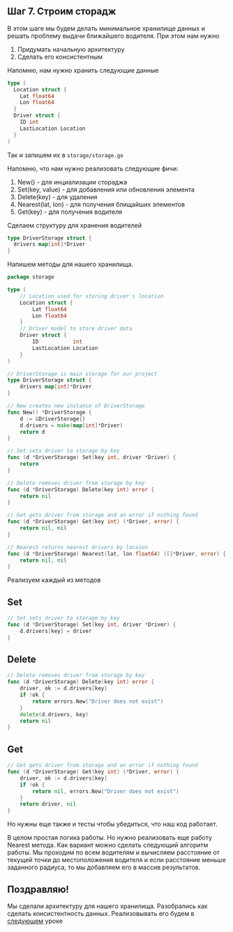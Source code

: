 ## Шаг 7. Строим сторадж

В этом шаге мы будем делать минимальное хранилище данных и решать проблему выдачи ближайшего водителя. При этом нам нужно

1. Придумать начальную архитектуру
2. Сделать его консистентным


Напомню, нам нужно хранить следующие данные
```Go
type (
  Location struct {
    Lat float64
    Lon float64
  }
  Driver struct {
    ID int 
    LastLocation Location
  }
)
```
Так и запишем их в `storage/storage.go`

Напомню, что нам нужно реализовать следующие фичи:

1. New() - для инциализации стораджа
2. Set(key, value) - для добавления или обновления элемента
3. Delete(key) - для удаления
4. Nearest(lat, lon) - для получения блищайших элементов
5. Get(key) - для получения водителя

Сделаем структуру для хранения водителей
```Go
type DriverStorage struct {
  drivers map[int]*Driver
}
```

Напишем методы для нашего хранилища. 
```Go
package storage

type (
	// Location used for storing driver's location
	Location struct {
		Lat float64
		Lon float64
	}
	// Driver model to store driver data
	Driver struct {
		ID           int
		LastLocation Location
	}
)

// DriverStorage is main storage for our project
type DriverStorage struct {
	drivers map[int]*Driver
}

// New creates new instance of DriverStorage
func New() *DriverStorage {
	d := &DriverStorage{}
	d.drivers = make(map[int]*Driver)
	return d
}

// Set sets driver to storage by key
func (d *DriverStorage) Set(key int, driver *Driver) {
	return
}

// Delete removes driver from storage by key
func (d *DriverStorage) Delete(key int) error {
	return nil
}

// Get gets driver from storage and an error if nothing found
func (d *DriverStorage) Get(key int) (*Driver, error) {
	return nil, nil
}

// Nearest returns nearest drivers by locaion
func (d *DriverStorage) Nearest(lat, lon float64) ([]*Driver, error) {
	return nil, nil
}
```

Реализуем каждый из методов

## Set

```Go
// Set sets driver to storage by key
func (d *DriverStorage) Set(key int, driver *Driver) {
	d.drivers[key] = driver
}
```

## Delete

```Go
// Delete removes driver from storage by key
func (d *DriverStorage) Delete(key int) error {
	driver, ok := d.drivers[key]
	if !ok {
		return errors.New("Driver does not exist")
	}
	delete(d.drivers, key)
	return nil
}
```

## Get

```Go
// Get gets driver from storage and an error if nothing found
func (d *DriverStorage) Get(key int) (*Driver, error) {
	driver, ok := d.drivers[key]
	if !ok {
		return nil, errors.New("Driver does not exist")
	}
	return driver, nil
}
```
Но нужны еще также и тесты чтобы убедиться, что наш код работает.

В целом простая логика работы. Но нужно реализовать еще работу Nearest метода.
Как вариант можно сделать следующий алгоритм работы.
Мы проходим по всем водителям и вычисляем расстояние от текущей точки до местоположения водителя и если расстояние меньше заданного радиуса, то мы добавляем его в массив результатов.



## Поздравляю! 
Мы сделали архитектуру для нашего хранилища. Разобрались как сделать консистентность данных. Реализовывать его будем в [следующем](../step06/README.md) уроке
